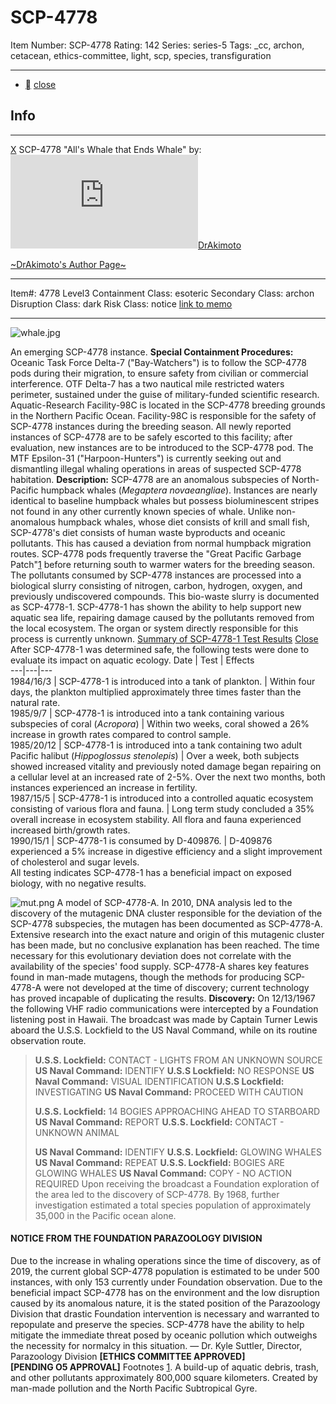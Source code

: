 # SCP-4778
Item Number: SCP-4778
Rating: 142
Series: series-5
Tags: _cc, archon, cetacean, ethics-committee, light, scp, species, transfiguration

---

  * [](javascript:;)
[close](javascript:;)
## Info
* * *
[X](javascript:;)
SCP-4778 "All's Whale that Ends Whale" by: [![DrAkimoto](https://www.wikidot.com/avatar.php?userid=5255688&amp;size=small&amp;timestamp=1728956041)](http://www.wikidot.com/user:info/drakimoto)[DrAkimoto](http://www.wikidot.com/user:info/drakimoto)  
  
[~DrAkimoto's Author Page~](https://scp-wiki.wikidot.com/drakimoto-s-author-page)
* * *

Item#: 4778
Level3
Containment Class:
esoteric
Secondary Class:
archon
Disruption Class:
dark
Risk Class:
notice
[link to memo](/classification-committee-memo)  

* * *
![whale.jpg](https://scp-wiki.wdfiles.com/local--files/scp-4778/whale.jpg)  

An emerging SCP-4778 instance.
**Special Containment Procedures:** Oceanic Task Force Delta-7 ("Bay-Watchers") is to follow the SCP-4778 pods during their migration, to ensure safety from civilian or commercial interference. OTF Delta-7 has a two nautical mile restricted waters perimeter, sustained under the guise of military-funded scientific research.
Aquatic-Research Facility-98C is located in the SCP-4778 breeding grounds in the Northern Pacific Ocean. Facility-98C is responsible for the safety of SCP-4778 instances during the breeding season. All newly reported instances of SCP-4778 are to be safely escorted to this facility; after evaluation, new instances are to be introduced to the SCP-4778 pod.
The MTF Epsilon-31 ("Harpoon-Hunters") is currently seeking out and dismantling illegal whaling operations in areas of suspected SCP-4778 habitation.
**Description:** SCP-4778 are an anomalous subspecies of North-Pacific humpback whales (_Megaptera novaeangliae_). Instances are nearly identical to baseline humpback whales but possess bioluminescent stripes not found in any other currently known species of whale.
Unlike non-anomalous humpback whales, whose diet consists of krill and small fish, SCP-4778's diet consists of human waste byproducts and oceanic pollutants. This has caused a deviation from normal humpback migration routes. SCP-4778 pods frequently traverse the "Great Pacific Garbage Patch"[1](javascript:;) before returning south to warmer waters for the breeding season.
The pollutants consumed by SCP-4778 instances are processed into a biological slurry consisting of nitrogen, carbon, hydrogen, oxygen, and previously undiscovered compounds. This bio-waste slurry is documented as SCP-4778-1. SCP-4778-1 has shown the ability to help support new aquatic sea life, repairing damage caused by the pollutants removed from the local ecosystem. The organ or system directly responsible for this process is currently unknown.
[Summary of SCP-4778-1 Test Results](javascript:;)
[Close](javascript:;)
After SCP-4778-1 was determined safe, the following tests were done to evaluate its impact on aquatic ecology.
Date | Test | Effects  
---|---|---  
1984/16/3 |  SCP-4778-1 is introduced into a tank of plankton. | Within four days, the plankton multiplied approximately three times faster than the natural rate.  
1985/9/7 |  SCP-4778-1 is introduced into a tank containing various subspecies of coral (_Acropora_) | Within two weeks, coral showed a 26% increase in growth rates compared to control sample.  
1985/20/12 |  SCP-4778-1 is introduced into a tank containing two adult Pacific halibut (_Hippoglossus stenolepis_) | Over a week, both subjects showed increased vitality and previously noted damage began repairing on a cellular level at an increased rate of 2-5%. Over the next two months, both instances experienced an increase in fertility.  
1987/15/5 |  SCP-4778-1 is introduced into a controlled aquatic ecosystem consisting of various flora and fauna. | Long term study concluded a 35% overall increase in ecosystem stability. All flora and fauna experienced increased birth/growth rates.  
1990/15/1 |  SCP-4778-1 is consumed by D-409876. | D-409876 experienced a 5% increase in digestive efficiency and a slight improvement of cholesterol and sugar levels.  
All testing indicates SCP-4778-1 has a beneficial impact on exposed biology, with no negative results.
  

![mut.png](https://scp-wiki.wdfiles.com/local--files/scp-4778/mut.png)
A model of SCP-4778-A.
In 2010, DNA analysis led to the discovery of the mutagenic DNA cluster responsible for the deviation of the SCP-4778 subspecies, the mutagen has been documented as SCP-4778-A. Extensive research into the exact nature and origin of this mutagenic cluster has been made, but no conclusive explanation has been reached. The time necessary for this evolutionary deviation does not correlate with the availability of the species' food supply.
SCP-4778-A shares key features found in man-made mutagens, though the methods for producing SCP-4778-A were not developed at the time of discovery; current technology has proved incapable of duplicating the results.
**Discovery:** On 12/13/1967 the following VHF radio communications were intercepted by a Foundation listening post in Hawaii. The broadcast was made by Captain Turner Lewis aboard the U.S.S. Lockfield to the US Naval Command, while on its routine observation route.
> <Begin Log>  
>    
>  **U.S.S. Lockfield:** CONTACT - LIGHTS FROM AN UNKNOWN SOURCE
> **US Naval Command:** IDENTIFY
> **U.S.S Lockfield:** NO RESPONSE
> **US Naval Command:** VISUAL IDENTIFICATION
> **U.S.S Lockfield:** INVESTIGATING
> **US Naval Command:** PROCEED WITH CAUTION  
>    
>  **U.S.S. Lockfield:** 14 BOGIES APPROACHING AHEAD TO STARBOARD
> **US Naval Command:** REPORT
> **U.S.S. Lockfield:** CONTACT - UNKNOWN ANIMAL  
>    
>  **US Naval Command:** IDENTIFY
> **U.S.S. Lockfield:** GLOWING WHALES
> **US Naval Command:** REPEAT
> **U.S.S. Lockfield:** BOGIES ARE GLOWING WHALES
> **US Naval Command:** COPY - NO ACTION REQUIRED
> <End Log>
Upon receiving the broadcast a Foundation exploration of the area led to the discovery of SCP-4778. By 1968, further investigation estimated a total species population of approximately 35,000 in the Pacific ocean alone.
#### NOTICE FROM THE FOUNDATION PARAZOOLOGY DIVISION
Due to the increase in whaling operations since the time of discovery, as of 2019, the current global SCP-4778 population is estimated to be under 500 instances, with only 153 currently under Foundation observation. Due to the beneficial impact SCP-4778 has on the environment and the low disruption caused by its anomalous nature, it is the stated position of the Parazoology Division that drastic Foundation intervention is necessary and warranted to repopulate and preserve the species. SCP-4778 have the ability to help mitigate the immediate threat posed by oceanic pollution which outweighs the necessity for normalcy in this situation.
— Dr. Kyle Suttler, Director, Parazoology Division
**[ETHICS COMMITTEE APPROVED]**  
**[PENDING O5 APPROVAL]**
Footnotes
[1](javascript:;). A build-up of aquatic debris, trash, and other pollutants approximately 800,000 square kilometers. Created by man-made pollution and the North Pacific Subtropical Gyre.
